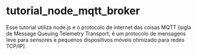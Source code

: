 # tutorial_node_mqtt_broker
Esse tutorial utiliza node.js e o protocolo de internet das coisas  MQTT (sigla de Message Queuing Telemetry Transport, é um protocolo de mensagens leve para sensores e pequenos dispositivos móveis otimizado para redes TCP/IP).
